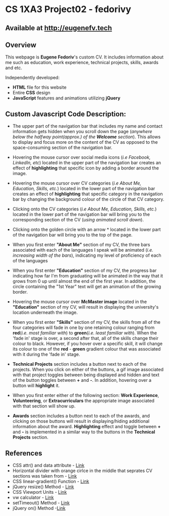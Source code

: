 # CS 1XA3 Project02 - fedorivy

## Available at http://eugenefv.tech

## Overview

This webpage is **Eugene Fedoriv**'s custom CV.
It includes information about me such as education, work experience, technical projects, skills, awards and etc.   

Independently developed:  
* **HTML** file for this website
* Entire **CSS** design
* **JavaScript** features and animations utilizing **jQuery**
 
## Custom Javascript Code Description:

* The upper part of the navigation bar that includes my name and contact information gets hidden when you scroll down the page (*anywhere below the halfway point(approx.) of the **Welcome** section*). This allows to display and focus more on the content of the CV as opposed to the space-consuming section of the navigation bar.

* Hovering the mouse cursor over social media icons (*i.e Facebook, LinkedIn, etc*) located in the upper part of the navigation bar creates an effect of **highlighting** that specific icon by adding a border around the image.  

* Hovering the mouse cursor over CV categories (*i.e About Me, Education, Skills, etc.*) located in the lower part of the navigation bar creates an effect of **highlighting** that specific category in the navigation bar by changing the background colour of the circle of that CV category.  

* Clicking onto the CV categories (*i.e About Me, Education, Skills, etc.*) located in the lower part of the navigation bar will bring you to the corresponding section of the CV (*using animated scroll down*). 

* Clicking onto the golden circle with an arrow **^** located in the lower part of the navigation bar will bring you to the top of the page. 

* When you first enter **"About Me"** section of my CV, the three bars associated with each of the languages I speak will be animated (*i.e. increasing width of the bars*), indicating my level of proficiency of each of the languages

* When you first enter **"Education"** section of my CV, the progress bar indicating how far I'm from graduating will be animated in the way that it grows from 0 up until almost the end of the first year. In addition, the circle containing the "1st Year" text will get an animation of the growing border.

* Hovering the mouse cursor over **McMaster image** located in the **"Education"** section of my CV, will result in displaying the university's location underneath the image.  

* When you first enter **"Skills"** section of my CV, the skills from all of the four categories will fade in one by one retaining colour ranging from **red**(*i.e. most familiar with*) to **green**(*i.e. least familiar with*). When the 'fade in' stage is over, a second after that, all of the skills change their colour to black. However, if you hover over a specific skill, it will change its colour to one of the **red** - **green** gradient colour that was associated with it during the 'fade in' stage.  

* **Technical Projects** section includes a button next to each of the projects. When you click on either of the buttons, a gif image associated with that project toggles between being displayed and hidden and text of the button toggles between **+** and **-**. In addition, hovering over a button will **highlight** it.  

* When you first enter either of the following section: **Work Experience**, **Volunteering**, or **Extracurriculars**
 the appropriate image associated with that section will show up.
 
* **Awards** section includes a button next to each of the awards, and clicking on those buttons will result in displaying/hiding additional information about the award. **Highlighting** effect and toggle between **+** and **-** is implemented in a similar way to the buttons in the **Technical Projects** section.


## References
- CSS attr() and data attribute - [Link](https://css-tricks.com/css-attr-function-got-nothin-custom-properties/)
- Horizontal divider with orange cirlce in the middle that seprates CV sections was taken from - [Link](https://codepen.io/Oddgson/pen/VPrYbv)
- CSS linear-gradient() Function - [Link](https://www.w3schools.com/cssref/func_linear-gradient.asp)
- jQuery resize() Method - [Link](https://www.w3schools.com/jquery/event_resize.asp)
- CSS Viewport Units - [Link](https://www.sitepoint.com/css-viewport-units-quick-start/)
- vw calculator - [Link](https://codepen.io/lakshmiR/pen/YGWXoo)
- setTimeout() Method - [Link](https://www.w3schools.com/jsref/met_win_settimeout.asp)
- jQuery on() Method -[Link](https://www.w3schools.com/jquery/event_on.asp)

